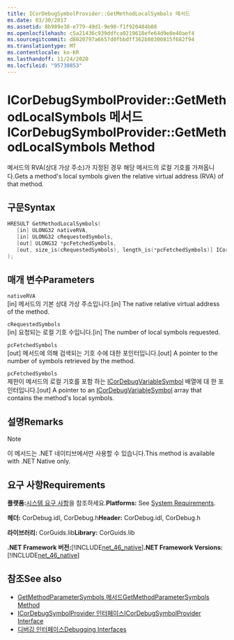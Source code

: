 ```yaml
---
title: ICorDebugSymbolProvider::GetMethodLocalSymbols 메서드
ms.date: 03/30/2017
ms.assetid: 8b989e38-e779-49d1-9e90-f1f920484b08
ms.openlocfilehash: c5a21436c939ddfca0219618efe64d9e0e40aef4
ms.sourcegitcommit: d8020797a6657d0fbbdff362b80300815f682f94
ms.translationtype: MT
ms.contentlocale: ko-KR
ms.lasthandoff: 11/24/2020
ms.locfileid: "95730853"
---
```

# <a name="icordebugsymbolprovidergetmethodlocalsymbols-method"></a><span data-ttu-id="6710f-102">ICorDebugSymbolProvider::GetMethodLocalSymbols 메서드</span><span class="sxs-lookup"><span data-stu-id="6710f-102">ICorDebugSymbolProvider::GetMethodLocalSymbols Method</span></span>

<span data-ttu-id="6710f-103">메서드의 RVA(상대 가상 주소)가 지정된 경우 해당 메서드의 로컬 기호를 가져옵니다.</span><span class="sxs-lookup"><span data-stu-id="6710f-103">Gets a method's local symbols given the relative virtual address (RVA) of that method.</span></span>  
  
## <a name="syntax"></a><span data-ttu-id="6710f-104">구문</span><span class="sxs-lookup"><span data-stu-id="6710f-104">Syntax</span></span>  
  
```cpp  
HRESULT GetMethodLocalSymbols(  
   [in] ULONG32 nativeRVA,  
   [in] ULONG32 cRequestedSymbols,  
   [out] ULONG32 *pcFetchedSymbols,  
   [out, size_is(cRequestedSymbols), length_is(*pcFetchedSymbols)] ICorDebugVariableSymbol *pSymbols[]  
);  
```  
  
## <a name="parameters"></a><span data-ttu-id="6710f-105">매개 변수</span><span class="sxs-lookup"><span data-stu-id="6710f-105">Parameters</span></span>  

 `nativeRVA`  
 <span data-ttu-id="6710f-106">[in] 메서드의 기본 상대 가상 주소입니다.</span><span class="sxs-lookup"><span data-stu-id="6710f-106">[in] The native relative virtual address of the method.</span></span>  
  
 `cRequestedSymbols`  
 <span data-ttu-id="6710f-107">[in] 요청되는 로컬 기호 수입니다.</span><span class="sxs-lookup"><span data-stu-id="6710f-107">[in] The number of local symbols requested.</span></span>  
  
 `pcFetchedSymbols`  
 <span data-ttu-id="6710f-108">[out] 메서드에 의해 검색되는 기호 수에 대한 포인터입니다.</span><span class="sxs-lookup"><span data-stu-id="6710f-108">[out] A pointer to the number of symbols retrieved by the method.</span></span>  
  
 `pcFetchedSymbols`  
 <span data-ttu-id="6710f-109">제한이 메서드의 로컬 기호를 포함 하는 [ICorDebugVariableSymbol](icordebugvariablesymbol-interface.md) 배열에 대 한 포인터입니다.</span><span class="sxs-lookup"><span data-stu-id="6710f-109">[out] A pointer to an [ICorDebugVariableSymbol](icordebugvariablesymbol-interface.md) array that contains the method's local symbols.</span></span>  
  
## <a name="remarks"></a><span data-ttu-id="6710f-110">설명</span><span class="sxs-lookup"><span data-stu-id="6710f-110">Remarks</span></span>  
  
> [!NOTE]
> <span data-ttu-id="6710f-111">이 메서드는 .NET 네이티브에서만 사용할 수 있습니다.</span><span class="sxs-lookup"><span data-stu-id="6710f-111">This method is available with .NET Native only.</span></span>  
  
## <a name="requirements"></a><span data-ttu-id="6710f-112">요구 사항</span><span class="sxs-lookup"><span data-stu-id="6710f-112">Requirements</span></span>  

 <span data-ttu-id="6710f-113">**플랫폼:**[시스템 요구 사항](../../get-started/system-requirements.md)을 참조하세요.</span><span class="sxs-lookup"><span data-stu-id="6710f-113">**Platforms:** See [System Requirements](../../get-started/system-requirements.md).</span></span>  
  
 <span data-ttu-id="6710f-114">**헤더:** CorDebug.idl, CorDebug.h</span><span class="sxs-lookup"><span data-stu-id="6710f-114">**Header:** CorDebug.idl, CorDebug.h</span></span>  
  
 <span data-ttu-id="6710f-115">**라이브러리:** CorGuids.lib</span><span class="sxs-lookup"><span data-stu-id="6710f-115">**Library:** CorGuids.lib</span></span>  
  
 <span data-ttu-id="6710f-116">**.NET Framework 버전:**[!INCLUDE[net_46_native](../../../../includes/net-46-native-md.md)]</span><span class="sxs-lookup"><span data-stu-id="6710f-116">**.NET Framework Versions:** [!INCLUDE[net_46_native](../../../../includes/net-46-native-md.md)]</span></span>  
  
## <a name="see-also"></a><span data-ttu-id="6710f-117">참조</span><span class="sxs-lookup"><span data-stu-id="6710f-117">See also</span></span>

- [<span data-ttu-id="6710f-118">GetMethodParameterSymbols 메서드</span><span class="sxs-lookup"><span data-stu-id="6710f-118">GetMethodParameterSymbols Method</span></span>](icordebugsymbolprovider-getmethodparametersymbols-method.md)
- [<span data-ttu-id="6710f-119">ICorDebugSymbolProvider 인터페이스</span><span class="sxs-lookup"><span data-stu-id="6710f-119">ICorDebugSymbolProvider Interface</span></span>](icordebugsymbolprovider-interface.md)
- [<span data-ttu-id="6710f-120">디버깅 인터페이스</span><span class="sxs-lookup"><span data-stu-id="6710f-120">Debugging Interfaces</span></span>](debugging-interfaces.md)
